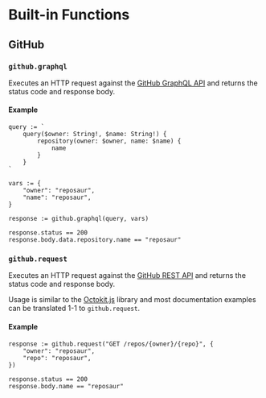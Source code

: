 # Built-in Functions

## GitHub

### `github.graphql`

Executes an HTTP request against the [GitHub GraphQL API][gh-graphql-api] and returns
the status code and response body.

#### Example

```rego
query := `
	query($owner: String!, $name: String!) {
		repository(owner: $owner, name: $name) {
			name
		}
	}
`

vars := {
	"owner": "reposaur",
	"name": "reposaur",
}

response := github.graphql(query, vars)

response.status == 200
response.body.data.repository.name == "reposaur"
```

### `github.request`

Executes an HTTP request against the [GitHub REST API][gh-rest-api] and returns
the status code and response body.

Usage is similar to the [Octokit.js][octokit.js] library and most documentation examples
can be translated 1-1 to `github.request`.

#### Example

```rego
response := github.request("GET /repos/{owner}/{repo}", {
	"owner": "reposaur",
	"repo": "reposaur",
})

response.status == 200
response.body.name == "reposaur"
```

[gh-rest-api]: https://docs.github.com/en/rest
[gh-graphql-api]: https://docs.github.com/en/graphql
[octokit.js]: https://github.com/octokit/octokit.js
